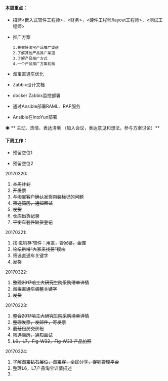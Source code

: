 #### **本周重点：**

* 招聘&lt;嵌入式软件工程师&gt;，&lt;财务&gt;，&lt;硬件工程师/layout工程师&gt;，&lt;测试工程师&gt;

* 推广方案

  ```
  1.先做好淘宝产品推广渠道 
  2.了解其他产品推广渠道 
  3.了解产品推广方式 
  4.一个产品推广方案初稿
  ```

* 淘宝直通车优化

* Zabbix设计文档

* docker Zabbix监控部署

* 通过Ansible部署RAML、RAP服务

* Ansible在IntoYun部署

◉ ** 主动、热情、表达清晰 （加入会议，表达意见和想法，参与方案讨论）**

#### **下周工作：**

* 预留空位1

* 预留空位2

20170320:

1. ~~本周计划~~
2. ~~开发票~~
3. ~~与淘宝客户确认发货包装标记的问题~~
4. ~~筛选简历，通知面试~~
5. ~~发货~~
6. ~~仓库出货记录~~
7. ~~平衡车套件缺货登记~~

20170321:

1. ~~找‘进销存’软件：用友，管家婆，金蝶~~
2. ~~论坛新增“大家来找茬”模块~~
3. 筛选直通车关键字
4. ~~发货~~

20170322:

1. ~~整理2017哈工大研究生院采购清单详情~~
2. ~~淘宝直通车调整关键字~~
3. ~~发货~~

20170323:

1. ~~整合2017哈工大研究生院采购清单详情~~
2. ~~整理发票，发邮件，寄发票~~
3. ~~蘑菇租房交房租~~
4. ~~筛选简历，通知面试~~
5. ~~L6，L7，Fig-W32，Fig-W33 产品拍照~~

20170324:

1. ~~了解淘宝钻石展位，淘宝客，全民分享，促销管理平台~~
2. 整理L6，L7产品淘宝详情描述
3. 


